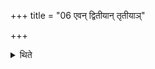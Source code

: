 +++
title = "06 एवन् द्वितीयान् तृतीयाञ्"

+++

<details><summary>थिते</summary>

6. in the same way after having placed the second and the third (naturally perforated stones), he orders.  
</details>
